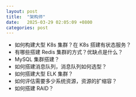 ```yaml
---
layout: post
title:  "架构师"
date:   2025-03-29 02:05:09 +0800
categories: post
---
```


- 如何构建大型 K8s 集群？在 K8s 搭建有状态服务？
- 有哪些搭建 Redis 集群的方式？优缺点是什么？
- MySQL 集群搭建？
- 如何搭建消息队列，消息队列如何选型？
- 如何搭建大型 ELK 集群？ 
- 如何评估需要多少系统资源，资源的扩缩容？
- 如何搭建 RAID？
